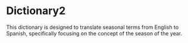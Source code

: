 # Dictionary2
This dictionary is designed to translate seasonal terms from English to Spanish, specifically focusing on the concept of the season of the year.
